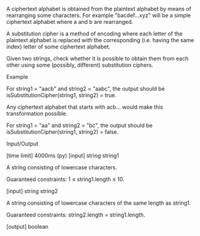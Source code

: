 A ciphertext alphabet is obtained from the plaintext alphabet by means of rearranging some characters. For example "bacdef...xyz" will be a simple ciphertext alphabet where a and b are rearranged.

A substitution cipher is a method of encoding where each letter of the plaintext alphabet is replaced with the corresponding (i.e. having the same index) letter of some ciphertext alphabet.

Given two strings, check whether it is possible to obtain them from each other using some (possibly, different) substitution ciphers.

Example

For string1 = "aacb" and string2 = "aabc", the output should be
isSubstitutionCipher(string1, string2) = true.

Any ciphertext alphabet that starts with acb... would make this transformation possible.

For string1 = "aa" and string2 = "bc", the output should be
isSubstitutionCipher(string1, string2) = false.

Input/Output

[time limit] 4000ms (py)
[input] string string1

A string consisting of lowercase characters.

Guaranteed constraints:
1 ≤ string1.length ≤ 10.

[input] string string2

A string consisting of lowercase characters of the same length as string1.

Guaranteed constraints:
string2.length = string1.length.

[output] boolean
